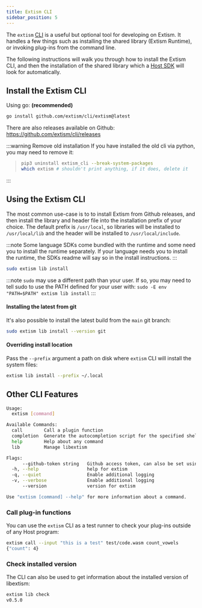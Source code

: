 ```yaml
---
title: Extism CLI
sidebar_position: 5
---
```


The `extism` [CLI](https://github.com/extism/cli) is a useful but optional tool for developing on Extism.
It handles a few things such as installing the shared library (Extism Runtime), or invoking plug-ins from the command line.

The following instructions will walk you through how to install the Extism CLI, and then the installation of the shared library which a [Host SDK](/docs/concepts/host-sdk) will look for automatically.

## Install the Extism CLI

Using go: **(recommended)**

```sh
go install github.com/extism/cli/extism@latest
```

There are also releases available on Github: https://github.com/extism/cli/releases

:::warning Remove old installation
If you have installed the old cli via python, you may need to remove it:
>   ```sh
>   pip3 uninstall extism_cli --break-system-packages
>   which extism # shouldn't print anything, if it does, delete it
>   ```
:::

## Using the Extism CLI

The most common use-case is to to install Extism from Github releases, and then install the library and header file into the installation prefix of your choice. The default prefix is `/usr/local`, so libraries will be installed to `/usr/local/lib` and the header will be installed to `/usr/local/include`.

:::note
Some language SDKs come bundled with the runtime and some need you to install the runtime separately.
If your language needs you to install the runtime, the SDKs readme will say so in the install instructions.
:::


```sh
sudo extism lib install
```

:::note
`sudo` may use a different path than your user. If so, you may need to tell sudo to use the PATH defined for your user with: `sudo -E env "PATH=$PATH" extism lib install`
:::

#### Installing the latest from git

It's also possible to install the latest build from the `main` git branch:

```sh
sudo extism lib install --version git
```

#### Overriding install location

Pass the `--prefix` argument a path on disk where `extism` CLI will install the system files:

```sh
extism lib install --prefix ~/.local
```

## Other CLI Features

```sh
Usage:
  extism [command]

Available Commands:
  call        Call a plugin function
  completion  Generate the autocompletion script for the specified shell
  help        Help about any command
  lib         Manage libextism

Flags:
      --github-token string   Github access token, can also be set using the $GITHUB_TOKEN env variable
  -h, --help                  help for extism
  -q, --quiet                 Enable additional logging
  -v, --verbose               Enable additional logging
      --version               version for extism

Use "extism [command] --help" for more information about a command.
```

### Call plug-in functions

You can use the `extism` CLI as a test runner to check your plug-ins outside of any Host program:

```sh
extism call --input "this is a test" test/code.wasm count_vowels
{"count": 4}
```

### Check installed version

The CLI can also be used to get information about the installed version of libextism:

```sh
extism lib check
v0.5.0
```
